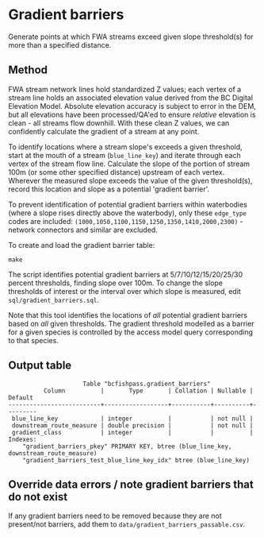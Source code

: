 # Gradient barriers

Generate points at which FWA streams exceed given slope threshold(s) for more than a specified distance.

## Method

FWA stream network lines hold standardized Z values; each vertex of a stream line holds an associated elevation value
derived from the BC Digital Elevation Model. Absolute elevation accuracy is subject to error in the DEM, but all elevations 
have been processed/QA'ed to ensure *relative* elevation is clean - all streams flow downhill. With these clean Z values, 
we can confidently calculate the gradient of a stream at any point.

To identify locations where a stream slope's exceeds a given threshold, start at the mouth of a stream (`blue_line_key`)
and iterate through each vertex of the stream flow line.  Calculate the slope of the portion of stream 100m
(or some other specified distance) upstream of each vertex. Wherever the measured slope exceeds the value of
the given threshold(s), record this location and slope as a potential 'gradient barrier'. 

To prevent identification of potential gradient barriers within waterbodies (where a slope rises directly above the waterbody), 
only these `edge_type` codes are included: `(1000,1050,1100,1150,1250,1350,1410,2000,2300)` - network connectors and similar 
are excluded.

To create and load the gradient barrier table:

    make

The script identifies potential gradient barriers at 5/7/10/12/15/20/25/30 percent thresholds, finding slope over 100m. 
To change the slope thresholds of interest or the interval over which slope is measured, edit `sql/gradient_barriers.sql`.

Note that this tool identifies the locations of *all* potential gradient barriers based on *all* given thresholds. The gradient
threshold modelled as a barrier for a given species is controlled by the access model query corresponding to that species. 

## Output table

                         Table "bcfishpass.gradient_barriers"
              Column          |       Type       | Collation | Nullable | Default
    --------------------------+------------------+-----------+----------+---------
     blue_line_key            | integer          |           | not null |
     downstream_route_measure | double precision |           | not null |
     gradient_class           | integer          |           |          |
    Indexes:
        "gradient_barriers_pkey" PRIMARY KEY, btree (blue_line_key, downstream_route_measure)
        "gradient_barriers_test_blue_line_key_idx" btree (blue_line_key)

## Override data errors / note gradient barriers that do not exist

If any gradient barriers need to be removed because they are not present/not barriers, add them to `data/gradient_barriers_passable.csv`.

